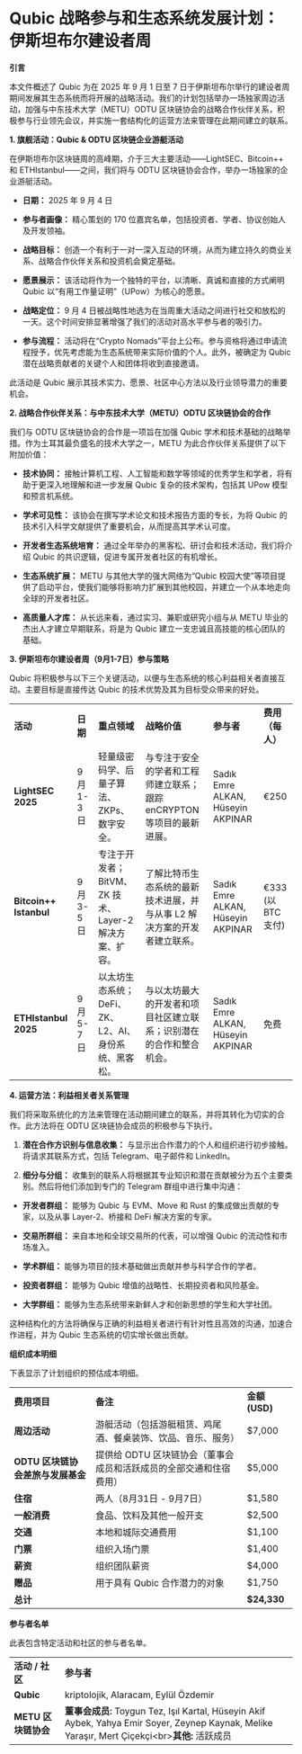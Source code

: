 # **Qubic 战略参与和生态系统发展计划：伊斯坦布尔建设者周**

**引言**

本文件概述了 Qubic 为在 2025 年 9 月 1 日至 7 日于伊斯坦布尔举行的建设者周期间发展其生态系统而将开展的战略活动。我们的计划包括举办一场独家周边活动，加强与中东技术大学（METU）ODTU 区块链协会的战略合作伙伴关系，积极参与行业领先会议，并实施一套结构化的运营方法来管理在此期间建立的联系。

**1. 旗舰活动：Qubic & ODTU 区块链企业游艇活动**

在伊斯坦布尔区块链周的高峰期，介于三大主要活动——LightSEC、Bitcoin++ 和 ETHIstanbul——之间，我们将与 ODTU 区块链协会合作，举办一场独家的企业游艇活动。

- **日期：** 2025 年 9 月 4 日

- **参与者画像：** 精心策划的 170 位嘉宾名单，包括投资者、学者、协议创始人及开发领袖。

- **战略目标：** 创造一个有利于一对一深入互动的环境，从而为建立持久的商业关系、战略合作伙伴关系和投资机会奠定基础。

- **愿景展示：** 该活动将作为一个独特的平台，以清晰、真诚和直接的方式阐明 Qubic 以“有用工作量证明”（UPow）为核心的愿景。

- **战略定位：** 9 月 4 日被战略性地选为在当周重大活动之间进行社交和放松的一天。这个时间安排显著增强了我们的活动对高水平参与者的吸引力。

- **参与流程：** 活动将在“Crypto Nomads”平台上公布。参与资格将通过申请流程授予，优先考虑能为生态系统带来实际价值的个人。此外，被确定为 Qubic 潜在战略贡献者的关键个人和团体将收到直接邀请。

此活动是 Qubic 展示其技术实力、愿景、社区中心方法以及行业领导潜力的重要机会。

**2. 战略合作伙伴关系：与中东技术大学（METU）ODTU 区块链协会的合作**

我们与 ODTU 区块链协会的合作是一项旨在加强 Qubic 学术和技术基础的战略举措。作为土耳其最负盛名的技术大学之一，METU 为此合作伙伴关系提供了以下附加价值：

- **技术协同：** 接触计算机工程、人工智能和数学等领域的优秀学生和学者，将有助于更深入地理解和进一步发展 Qubic 复杂的技术架构，包括其 UPow 模型和预言机系统。

- **学术可见性：** 该协会在撰写学术论文和技术报告方面的专长，为将 Qubic 的技术引入科学文献提供了重要机会，从而提高其学术认可度。

- **开发者生态系统培育：** 通过全年举办的黑客松、研讨会和技术活动，我们将介绍 Qubic 的共识逻辑，促进专属开发者社区的有机增长。

- **生态系统扩展：** METU 与其他大学的强大网络为“Qubic 校园大使”等项目提供了启动平台，使我们能够将影响力扩展到其他校园，并建立一个从本地走向全球的开发者社区。

- **高质量人才库：** 从长远来看，通过实习、兼职或研究小组与从 METU 毕业的杰出人才建立早期联系，将是为 Qubic 建立一支忠诚且高技能的核心团队的基础。

**3. 伊斯坦布尔建设者周（9月1-7日）参与策略**

Qubic 将积极参与以下三个关键活动，以便与生态系统的核心利益相关者直接互动。主要目标是直接传达 Qubic 的技术优势及其为目标受众带来的好处。

|                        |        |                                     |                                          |                                   |                 |
| ---------------------- | ------ | ----------------------------------- | ---------------------------------------- | --------------------------------- | --------------- |
| **活动**                 | **日期** | **重点领域**                            | **战略价值**                                 | **参与者**                           | **费用（每人）**      |
| **LightSEC 2025**      | 9月1-3日 | 轻量级密码学、后量子算法、ZKPs、数字安全。             | 与专注于安全的学者和工程师建立联系；跟踪 enCRYPTON 等项目的最新进展。 | Sadık Emre ALKAN, Hüseyin AKPINAR | €250            |
| **Bitcoin++ Istanbul** | 9月3-5日 | 专注于开发者；BitVM、ZK 技术、Layer-2 解决方案、扩容。 | 了解比特币生态系统的最新技术进展，并与从事 L2 解决方案的开发者建立联系。   | Sadık Emre ALKAN, Hüseyin AKPINAR | €333 (以 BTC 支付) |
| **ETHIstanbul 2025**   | 9月5-7日 | 以太坊生态系统；DeFi、ZK、L2、AI、身份系统、黑客松。     | 与以太坊最大的开发者和项目社区建立联系；识别潜在的合作和整合机会。        | Sadık Emre ALKAN, Hüseyin AKPINAR | 免费              |

**4. 运营方法：利益相关者关系管理**

我们将采取系统化的方法来管理在活动期间建立的联系，并将其转化为切实的合作。此方法将在 ODTU 区块链协会成员的积极参与下执行。

1. **潜在合作方识别与信息收集：** 与显示出合作潜力的个人和组织进行初步接触。将请求其联系方式，包括 Telegram、电子邮件和 LinkedIn。

2. **细分与分组：** 收集到的联系人将根据其专业知识和潜在贡献被分为五个主要类别。然后将他们添加到专门的 Telegram 群组中进行集中沟通：

- **开发者群组：** 能够为 Qubic 与 EVM、Move 和 Rust 的集成做出贡献的专家，以及从事 Layer-2、桥接和 DeFi 解决方案的专家。

- **交易所群组：** 来自本地和全球交易所的代表，可以增强 Qubic 的流动性和市场准入。

- **学术群组：** 能够为项目的技术基础做出贡献并参与科学合作的学者。

- **投资者群组：** 能够为 Qubic 增值的战略性、长期投资者和风险基金。

- **大学群组：** 能够为生态系统带来新鲜人才和创新思想的学生和大学社团。

这种结构化的方法将确保与正确的利益相关者进行有针对性且高效的沟通，加速合作进程，并为 Qubic 生态系统的切实增长做出贡献。


**组织成本明细**

下表显示了计划组织的预估成本明细。

|                       |                                      |              |
| --------------------- | ------------------------------------ | ------------ |
| **费用项目**              | **备注**                               | **金额 (USD)** |
| **周边活动**              | 游艇活动（包括游艇租赁、鸡尾酒、餐桌装饰、饮品、音乐、服务）       | $7,000       |
| **ODTU 区块链协会差旅与发展基金** | 提供给 ODTU 区块链协会（董事会成员和活跃成员的全部交通和住宿费用） | $5,000       |
| **住宿**                | 两人（8月31日 - 9月7日）                     | $1,580       |
| **一般消费**              | 食品、饮料及其他一般开支                         | $2,500       |
| **交通**                | 本地和城际交通费用                            | $1,100       |
| **门票**                | 组织入场门票                               | $1,400       |
| **薪资**                | 组织团队薪资                               | $4,000       |
| **赠品**                | 用于具有 Qubic 合作潜力的对象                   | $1,750       |
| **总计**                |                                      | **$24,330**  |

**参与者名单**

此表包含特定活动和社区的参与者名单。

|                |                                                                                                                                        |
| -------------- | -------------------------------------------------------------------------------------------------------------------------------------- |
| **活动 / 社区**    | **参与者**                                                                                                                                |
| **Qubic**      | kriptolojik, Alaracam, Eylül Özdemir                                                                                                   |
| **METU 区块链协会** | **董事会成员:** Toygun Tez, Işıl Kartal, Hüseyin Akif Aybek, Yahya Emir Soyer, Zeynep Kaynak, Melike Yaraşır, Mert Çiçekçi\<br>**其他:** 活跃成员 |
